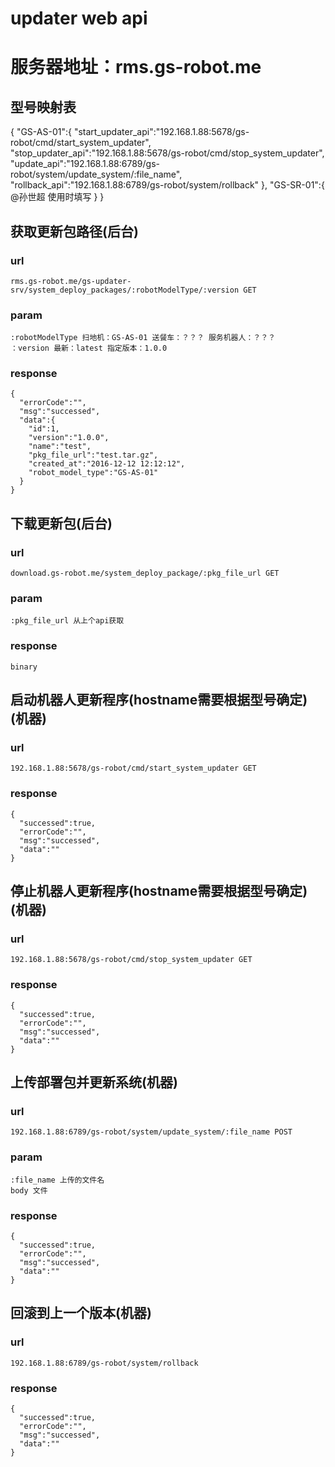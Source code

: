 # updater web api
# 服务器地址：rms.gs-robot.me
## 型号映射表
  {
    "GS-AS-01":{
      "start_updater_api":"192.168.1.88:5678/gs-robot/cmd/start_system_updater",
      "stop_updater_api":"192.168.1.88:5678/gs-robot/cmd/stop_system_updater",
      "update_api":"192.168.1.88:6789/gs-robot/system/update_system/:file_name",
      "rollback_api":"192.168.1.88:6789/gs-robot/system/rollback"
    },
    "GS-SR-01":{
      @孙世超 使用时填写
    }
  }
## 获取更新包路径(后台)
### url
    rms.gs-robot.me/gs-updater-srv/system_deploy_packages/:robotModelType/:version GET
### param
    :robotModelType 扫地机：GS-AS-01 送餐车：？？？ 服务机器人：？？？
    ：version 最新：latest 指定版本：1.0.0
### response
    {
      "errorCode":"",
      "msg":"successed",
      "data":{
        "id":1,
        "version":"1.0.0",
        "name":"test",
        "pkg_file_url":"test.tar.gz",
        "created_at":"2016-12-12 12:12:12",
        "robot_model_type":"GS-AS-01"
      }
    }
## 下载更新包(后台)
### url
    download.gs-robot.me/system_deploy_package/:pkg_file_url GET
### param
    :pkg_file_url 从上个api获取
### response
    binary

## 启动机器人更新程序(hostname需要根据型号确定)(机器)
### url
    192.168.1.88:5678/gs-robot/cmd/start_system_updater GET
### response
    {
      "successed":true,
      "errorCode":"",
      "msg":"successed",
      "data":""
    }
## 停止机器人更新程序(hostname需要根据型号确定)(机器)
### url
    192.168.1.88:5678/gs-robot/cmd/stop_system_updater GET
### response
    {
      "successed":true,
      "errorCode":"",
      "msg":"successed",
      "data":""
    }

## 上传部署包并更新系统(机器)
### url
    192.168.1.88:6789/gs-robot/system/update_system/:file_name POST
### param
    :file_name 上传的文件名
    body 文件
### response
    {
      "successed":true,
      "errorCode":"",
      "msg":"successed",
      "data":""
    }

## 回滚到上一个版本(机器)
### url
    192.168.1.88:6789/gs-robot/system/rollback
### response
    {
      "successed":true,
      "errorCode":"",
      "msg":"successed",
      "data":""
    }
